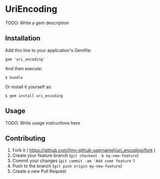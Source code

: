 # UriEncoding

TODO: Write a gem description

## Installation

Add this line to your application's Gemfile:

    gem 'uri_encoding'

And then execute:

    $ bundle

Or install it yourself as:

    $ gem install uri_encoding

## Usage

TODO: Write usage instructions here

## Contributing

1. Fork it ( https://github.com/[my-github-username]/uri_encoding/fork )
2. Create your feature branch (`git checkout -b my-new-feature`)
3. Commit your changes (`git commit -am 'Add some feature'`)
4. Push to the branch (`git push origin my-new-feature`)
5. Create a new Pull Request
